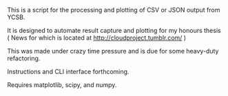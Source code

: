 This is a script for the processing and plotting of CSV or JSON output from
YCSB.

It is designed to automate result capture and plotting for my honours thesis
( News for which is located at http://cloudproject.tumblr.com/ )

This was made under crazy time pressure and is due for some heavy-duty refactoring.

Instructions and CLI interface forthcoming.

Requires matplotlib, scipy, and numpy.
